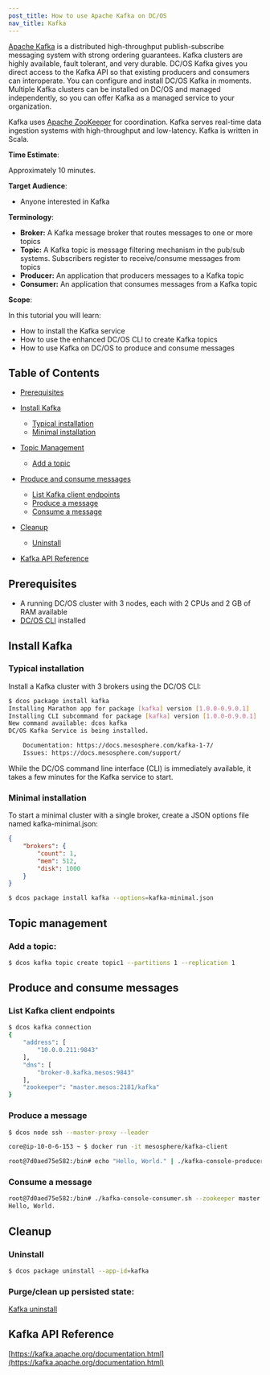 ```yaml
---
post_title: How to use Apache Kafka on DC/OS
nav_title: Kafka
---
```


[Apache Kafka](https://kafka.apache.org/) is a distributed high-throughput publish-subscribe messaging system with strong ordering guarantees. Kafka clusters are highly available, fault tolerant, and very durable. DC/OS Kafka gives you direct access to the Kafka API so that existing producers and consumers can interoperate. You can configure and install DC/OS Kafka in moments. Multiple Kafka clusters can be installed on DC/OS and managed independently, so you can offer Kafka as a managed service to your organization.

Kafka uses [Apache ZooKeeper](https://zookeeper.apache.org/) for coordination. Kafka serves real-time data ingestion systems with high-throughput and low-latency. Kafka is written in Scala.

**Time Estimate**:

Approximately 10 minutes.

**Target Audience**:

- Anyone interested in Kafka

**Terminology**:

- **Broker:** A Kafka message broker that routes messages to one or more topics
- **Topic:** A Kafka topic is message filtering mechanism in the pub/sub systems. Subscribers register to receive/consume messages from topics
- **Producer:** An application that producers messages to a Kafka topic
- **Consumer:** An application that consumes messages from a Kafka topic

**Scope**:

In this tutorial you will learn:
* How to install the Kafka service
* How to use the enhanced DC/OS CLI to create Kafka topics
* How to use Kafka on DC/OS to produce and consume messages

## Table of Contents

  * [Prerequisites](#prerequisites)
  * [Install Kafka](#install-kafka)
    * [Typical installation](#typical-installation)
    * [Minimal installation](#minimal-installation)

  * [Topic Management](#topic-management)
     * [Add a topic](#add-a-topic)
     
  * [Produce and consume messages](#produce-and-consume-messages)
     * [List Kafka client endpoints](#list-kafka-client-endpoints)
     * [Produce a message](#produce-a-message)
     * [Consume a message](#consume-a-message)
     
  * [Cleanup](#cleanup)
     * [Uninstall](#uninstall)
     
  * [Kafka API Reference](#api-reference)

## Prerequisites

- A running DC/OS cluster with 3 nodes, each with 2 CPUs and 2 GB of RAM available
- [DC/OS CLI](/docs/1.7/usage/cli/install/) installed

## Install Kafka

### Typical installation

Install a Kafka cluster with 3 brokers using the DC/OS CLI:

```bash
$ dcos package install kafka
Installing Marathon app for package [kafka] version [1.0.0-0.9.0.1]
Installing CLI subcommand for package [kafka] version [1.0.0-0.9.0.1]
New command available: dcos kafka
DC/OS Kafka Service is being installed.

	Documentation: https://docs.mesosphere.com/kafka-1-7/
	Issues: https://docs.mesosphere.com/support/
```

While the DC/OS command line interface (CLI) is immediately available, it takes a few minutes for the Kafka service to start.

### Minimal installation

To start a minimal cluster with a single broker, create a JSON options file named kafka-minimal.json:
```json
{
    "brokers": {
        "count": 1,
        "mem": 512,
        "disk": 1000
    }
}
```
```bash
$ dcos package install kafka --options=kafka-minimal.json
```

## Topic management

### Add a topic:
```bash
$ dcos kafka topic create topic1 --partitions 1 --replication 1
```

## Produce and consume messages

### List Kafka client endpoints
```bash
$ dcos kafka connection
{
    "address": [
        "10.0.0.211:9843"
    ],
    "dns": [
        "broker-0.kafka.mesos:9843"
    ],
    "zookeeper": "master.mesos:2181/kafka"
}
```

### Produce a message
```bash
$ dcos node ssh --master-proxy --leader

core@ip-10-0-6-153 ~ $ docker run -it mesosphere/kafka-client

root@7d0aed75e582:/bin# echo "Hello, World." | ./kafka-console-producer.sh --broker-list 10.0.0.211:9843 --topic topic1
```

### Consume a message
```bash
root@7d0aed75e582:/bin# ./kafka-console-consumer.sh --zookeeper master.mesos:2181/kafka --topic topic1 --from-beginning
Hello, World.
```

## Cleanup

### Uninstall

```bash
$ dcos package uninstall --app-id=kafka
```

### Purge/clean up persisted state:

[Kafka uninstall](http://docs.mesosphere.com/services/kafka/#uninstall)

## Kafka API Reference

[https://kafka.apache.org/documentation.html](https://kafka.apache.org/documentation.html)
